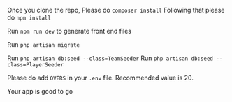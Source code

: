 Once you clone the repo, Please do `composer install`
Following that please do `npm install`

Run `npm run dev` to generate front end files

Run `php artisan migrate`

Run `php artisan db:seed --class=TeamSeeder`
Run `php artisan db:seed --class=PlayerSeeder`

Please do add `OVERS` in your `.env` file. Recommended value is 20.

Your app is good to go
